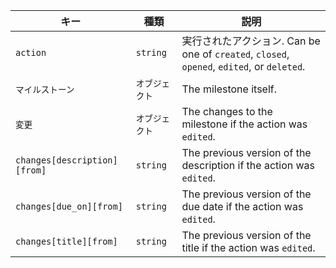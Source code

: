 | キー                           | 種類       | 説明                                                                               |
| ---------------------------- | -------- | -------------------------------------------------------------------------------- |
| `action`                     | `string` | 実行されたアクション. Can be one of `created`, `closed`, `opened`, `edited`, or `deleted`. |
| `マイルストーン`                    | `オブジェクト` | The milestone itself.                                                            |
| `変更`                         | `オブジェクト` | The changes to the milestone if the action was `edited`.                         |
| `changes[description][from]` | `string` | The previous version of the description if the action was `edited`.              |
| `changes[due_on][from]`      | `string` | The previous version of the due date if the action was `edited`.                 |
| `changes[title][from]`       | `string` | The previous version of the title if the action was `edited`.                    |
